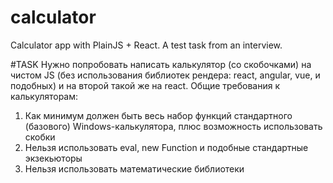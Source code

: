 # calculator
Calculator app with PlainJS + React. A test task from an interview.


#TASK
Нужно попробовать написать калькулятор (со скобочками) на чистом JS (без использования библиотек рендера: react, angular, vue, и подобных) и на второй такой же на react.
Общие требования к калькуляторам: 
1. Как минимум должен быть весь набор функций стандартного (базового) Windows-калькулятора, плюс возможность использовать скобки 
2. Нельзя использовать eval, new Function и подобные стандартные экзекьюторы 
3. Нельзя использовать математические библиотеки
